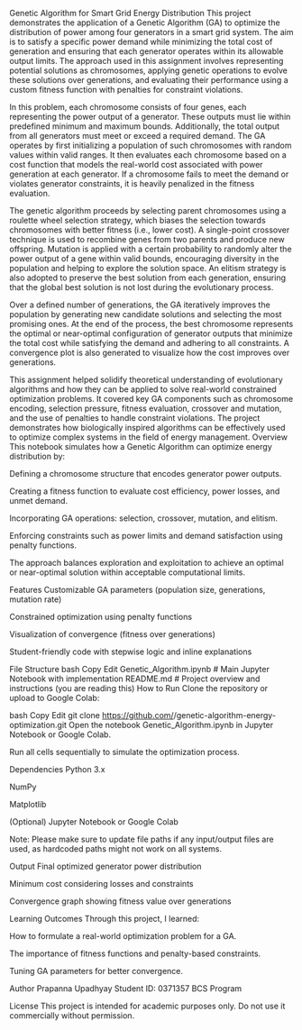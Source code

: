 Genetic Algorithm for Smart Grid Energy Distribution
This project demonstrates the application of a Genetic Algorithm (GA) to optimize the distribution of power among four generators in a smart grid system. The aim is to satisfy a specific power demand while minimizing the total cost of generation and ensuring that each generator operates within its allowable output limits. The approach used in this assignment involves representing potential solutions as chromosomes, applying genetic operations to evolve these solutions over generations, and evaluating their performance using a custom fitness function with penalties for constraint violations.

In this problem, each chromosome consists of four genes, each representing the power output of a generator. These outputs must lie within predefined minimum and maximum bounds. Additionally, the total output from all generators must meet or exceed a required demand. The GA operates by first initializing a population of such chromosomes with random values within valid ranges. It then evaluates each chromosome based on a cost function that models the real-world cost associated with power generation at each generator. If a chromosome fails to meet the demand or violates generator constraints, it is heavily penalized in the fitness evaluation.

The genetic algorithm proceeds by selecting parent chromosomes using a roulette wheel selection strategy, which biases the selection towards chromosomes with better fitness (i.e., lower cost). A single-point crossover technique is used to recombine genes from two parents and produce new offspring. Mutation is applied with a certain probability to randomly alter the power output of a gene within valid bounds, encouraging diversity in the population and helping to explore the solution space. An elitism strategy is also adopted to preserve the best solution from each generation, ensuring that the global best solution is not lost during the evolutionary process.

Over a defined number of generations, the GA iteratively improves the population by generating new candidate solutions and selecting the most promising ones. At the end of the process, the best chromosome represents the optimal or near-optimal configuration of generator outputs that minimize the total cost while satisfying the demand and adhering to all constraints. A convergence plot is also generated to visualize how the cost improves over generations.

This assignment helped solidify theoretical understanding of evolutionary algorithms and how they can be applied to solve real-world constrained optimization problems. It covered key GA components such as chromosome encoding, selection pressure, fitness evaluation, crossover and mutation, and the use of penalties to handle constraint violations. The project demonstrates how biologically inspired algorithms can be effectively used to optimize complex systems in the field of energy management.
Overview
This notebook simulates how a Genetic Algorithm can optimize energy distribution by:

Defining a chromosome structure that encodes generator power outputs.

Creating a fitness function to evaluate cost efficiency, power losses, and unmet demand.

Incorporating GA operations: selection, crossover, mutation, and elitism.

Enforcing constraints such as power limits and demand satisfaction using penalty functions.

The approach balances exploration and exploitation to achieve an optimal or near-optimal solution within acceptable computational limits.

Features
Customizable GA parameters (population size, generations, mutation rate)

Constrained optimization using penalty functions

Visualization of convergence (fitness over generations)

Student-friendly code with stepwise logic and inline explanations

File Structure
bash
Copy
Edit
Genetic_Algorithm.ipynb  # Main Jupyter Notebook with implementation
README.md                # Project overview and instructions (you are reading this)
How to Run
Clone the repository or upload to Google Colab:

bash
Copy
Edit
git clone https://github.com/<your-username>/genetic-algorithm-energy-optimization.git
Open the notebook Genetic_Algorithm.ipynb in Jupyter Notebook or Google Colab.

Run all cells sequentially to simulate the optimization process.

Dependencies
Python 3.x

NumPy

Matplotlib

(Optional) Jupyter Notebook or Google Colab

Note: Please make sure to update file paths if any input/output files are used, as hardcoded paths might not work on all systems.

Output
Final optimized generator power distribution

Minimum cost considering losses and constraints

Convergence graph showing fitness value over generations

Learning Outcomes
Through this project, I learned:

How to formulate a real-world optimization problem for a GA.

The importance of fitness functions and penalty-based constraints.

Tuning GA parameters for better convergence.

Author
Prapanna Upadhyay
Student ID: 0371357
BCS Program

License
This project is intended for academic purposes only. Do not use it commercially without permission.

